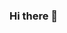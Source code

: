 ### Hi there 👋

<!--
**marcio133/marcio133** is a ✨ _special_ ✨ repository because its `README.md` (this file) appears on your GitHub profile.

Here are some ideas to get you started:

<p>
I am a Front-end Engineer born in Brazil. I have always been a fanatic for cool interfaces and designs. I have 10 years of experience in the software development area and 7 years in the front-end specific area. 
Today I'm always looking for new opportunities to see cool stuff and always interested in new experiences. 
Currently Angular is my favorite framework. Right now I work at Iteris as a Senior Frontend Engineer using JavaScript technologies like Angular, React and Nest to build modern interfaces and systems and study Computer Engineering at IFCE - Federal Institute of Education, Science and Technology of Ceará.
</p>
-->
